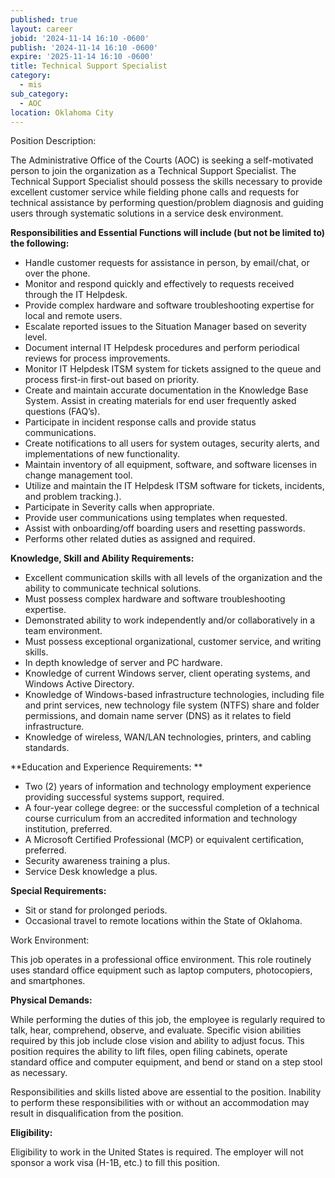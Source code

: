 ```yaml
---
published: true
layout: career
jobid: '2024-11-14 16:10 -0600'
publish: '2024-11-14 16:10 -0600'
expire: '2025-11-14 16:10 -0600'
title: Technical Support Specialist
category:
  - mis
sub_category:
  - AOC
location: Oklahoma City
---
```

Position Description:

The Administrative Office of the Courts (AOC) is seeking a self-motivated person to join the organization as a Technical Support Specialist. The Technical Support Specialist should possess the skills necessary to provide excellent customer service while fielding phone calls and requests for technical assistance by performing question/problem diagnosis and guiding users through systematic solutions in a service desk environment. 

**Responsibilities and Essential Functions will include (but not be limited to) the following:**

- Handle customer requests for assistance in person, by email/chat, or over the phone.
- Monitor and respond quickly and effectively to requests received through the IT Helpdesk. 
- Provide complex hardware and software troubleshooting expertise for local and remote users.
- Escalate reported issues to the Situation Manager based on severity level.
- Document internal IT Helpdesk procedures and perform periodical reviews for process improvements.
- Monitor IT Helpdesk ITSM system for tickets assigned to the queue and process first-in first-out based on priority. 
- Create and maintain accurate documentation in the Knowledge Base System. Assist in creating materials for end user frequently asked questions (FAQ’s). 
- Participate in incident response calls and provide status communications.
- Create notifications to all users for system outages, security alerts, and implementations of new functionality.
- Maintain inventory of all equipment, software, and software licenses in change management tool.
- Utilize and maintain the IT Helpdesk ITSM software for tickets, incidents, and problem tracking.).
- Participate in Severity calls when appropriate.
- Provide user communications using templates when requested.
- Assist with onboarding/off boarding users and resetting passwords.
- Performs other related duties as assigned and required.

**Knowledge, Skill and Ability Requirements:**

- Excellent communication skills with all levels of the organization and the ability to communicate technical solutions.
- Must possess complex hardware and software troubleshooting expertise.
- Demonstrated ability to work independently and/or collaboratively in a team environment.
- Must possess exceptional organizational, customer service, and writing skills.
- In depth knowledge of server and PC hardware.
- Knowledge of current Windows server, client operating systems, and Windows Active Directory.
- Knowledge of Windows-based infrastructure technologies, including file and print services, new technology file system (NTFS) share and folder permissions, and domain name server (DNS) as it relates to field infrastructure.
- Knowledge of wireless, WAN/LAN technologies, printers, and cabling standards.

**Education and Experience Requirements: **

- Two (2) years of information and technology employment experience providing successful systems support, required.
- A four-year college degree: or the successful completion of a technical course curriculum from an accredited information and technology institution, preferred.
- A Microsoft Certified Professional (MCP) or equivalent certification, preferred.
- Security awareness training a plus.
- Service Desk knowledge a plus.

**Special Requirements:**

- Sit or stand for prolonged periods.
- Occasional travel to remote locations within the State of Oklahoma.

Work Environment:

This job operates in a professional office environment. This role routinely uses standard office equipment such as laptop computers, photocopiers, and smartphones. 

**Physical Demands:**

While performing the duties of this job, the employee is regularly required to talk, hear, comprehend, observe, and evaluate. Specific vision abilities required by this job include close vision and ability to adjust focus. This position requires the ability to lift files, open filing cabinets, operate standard office and computer equipment, and bend or stand on a step stool as necessary. 

Responsibilities and skills listed above are essential to the position. Inability to perform these responsibilities with or without an accommodation may result in disqualification from the position. 

**Eligibility:** 

Eligibility to work in the United States is required. The employer will not sponsor a work visa (H-1B, etc.) to fill this position.

